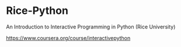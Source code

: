 Rice-Python
===========

An Introduction to Interactive Programming in Python (Rice University)

https://www.coursera.org/course/interactivepython
